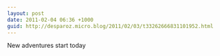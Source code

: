 ```yaml
---
layout: post
date: 2011-02-04 06:36 +1000
guid: http://desparoz.micro.blog/2011/02/03/t33262666831101952.html
---
```

New adventures start today
